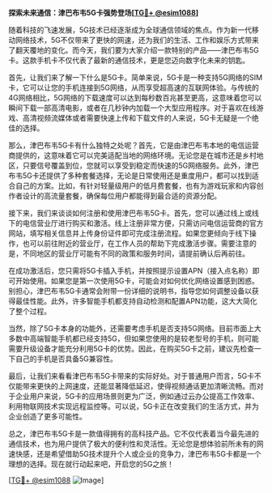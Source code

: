 **探索未来通信：津巴布韦5G卡强势登场[[TG💪+ @esim1088](https://t.me/s/esim1088)]**

随着科技的飞速发展，5G技术已经逐渐成为全球通信领域的焦点。作为新一代移动网络技术，5G不仅带来了更快的网速，还为我们的生活、工作和娱乐方式带来了翻天覆地的变化。而今天，我们要为大家介绍一款特别的产品——津巴布韦5G卡。这款手机卡不仅代表了最新的通信技术，更是您迈向数字化未来的钥匙。

首先，让我们来了解一下什么是5G卡。简单来说，5G卡是一种支持5G网络的SIM卡，它可以让您的手机连接到5G网络，从而享受超高速的互联网体验。与传统的4G网络相比，5G网络的下载速度可以达到每秒数百兆甚至更高，这意味着您可以瞬间下载一部高清电影，或者在几秒钟内加载一个大型应用程序。对于喜欢在线游戏、高清视频流媒体或者需要快速上传和下载文件的人来说，5G卡无疑是一个绝佳的选择。

那么，津巴布韦5G卡有什么独特之处呢？首先，它是由津巴布韦本地的电信运营商提供的，这意味着它可以完美适配当地的网络环境。无论您是在城市还是乡村地区，只要信号覆盖到位，您就可以享受到稳定而快速的5G网络服务。此外，津巴布韦5G卡还提供了多种套餐选择，无论是日常使用还是重度用户，都可以找到适合自己的方案。比如，有针对轻量级用户的低月费套餐，也有为游戏玩家和内容创作者设计的高流量套餐，确保每位用户都能得到最合适的资源分配。

接下来，我们来谈谈如何注册和使用津巴布韦5G卡。首先，您可以通过线上或线下的电信营业厅进行购买和激活。线上注册非常方便，只需访问电信运营商的官方网站，填写相关信息并上传身份证件即可完成注册流程。如果您更倾向于线下操作，也可以前往附近的营业厅，在工作人员的帮助下完成激活步骤。需要注意的是，不同地区的营业厅可能有不同的政策和服务时间，请提前确认后再前往。

在成功激活后，您只需将5G卡插入手机，并按照提示设置APN（接入点名称）即可开始使用。如果您是第一次使用5G卡，可能会对如何优化网络设置感到困惑。别担心，津巴布韦5G卡通常会附带一份详细的说明书，指导您如何调整设备以获得最佳性能。此外，许多智能手机都支持自动检测和配置APN功能，这大大简化了整个过程。

当然，除了5G卡本身的功能外，还需要考虑手机是否支持5G网络。目前市面上大多数中高端智能手机都已经支持5G，但如果您使用的是较老型号的手机，则可能需要升级设备才能充分利用5G卡的优势。因此，在购买5G卡之前，建议先检查一下自己的手机是否具备5G兼容性。

最后，让我们来看看津巴布韦5G卡带来的实际好处。对于普通用户而言，5G卡不仅能带来更快的上网速度，还能显著降低延迟，使得视频通话更加清晰流畅。而对于企业用户来说，5G卡的应用场景则更为广泛，例如通过云办公提高工作效率、利用物联网技术实现远程监控等。可以说，5G卡正在改变我们的生活方式，并为企业创造了更多可能性。

总之，津巴布韦5G卡是一款值得拥有的高科技产品。它不仅代表着当今最先进的通信技术，也为用户提供了极大的便利性和灵活性。无论您是想体验前所未有的网速快感，还是希望借助5G技术提升个人或企业的竞争力，津巴布韦5G卡都是一个理想的选择。现在就行动起来吧，开启您的5G之旅！

[[TG💪+ @esim1088](https://t.me/s/esim1088) ![Image](https://i.postimg.cc/4NQfJmqS/Snipaste-2025-05-13-00-14-12.png)]
